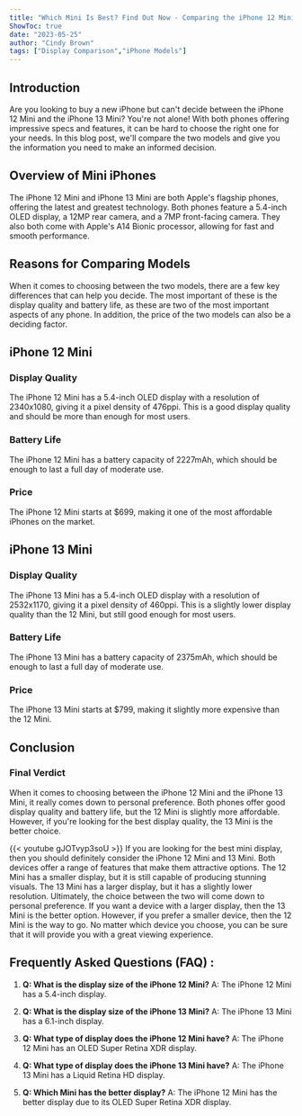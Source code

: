 ```yaml
---
title: "Which Mini Is Best? Find Out Now - Comparing the iPhone 12 Mini and 13 Mini Displays!"
ShowToc: true 
date: "2023-05-25"
author: "Cindy Brown" 
tags: ["Display Comparison","iPhone Models"]
---
```

## Introduction

Are you looking to buy a new iPhone but can't decide between the iPhone 12 Mini and the iPhone 13 Mini? You're not alone! With both phones offering impressive specs and features, it can be hard to choose the right one for your needs. In this blog post, we'll compare the two models and give you the information you need to make an informed decision.

## Overview of Mini iPhones

The iPhone 12 Mini and iPhone 13 Mini are both Apple's flagship phones, offering the latest and greatest technology. Both phones feature a 5.4-inch OLED display, a 12MP rear camera, and a 7MP front-facing camera. They also both come with Apple's A14 Bionic processor, allowing for fast and smooth performance.

## Reasons for Comparing Models

When it comes to choosing between the two models, there are a few key differences that can help you decide. The most important of these is the display quality and battery life, as these are two of the most important aspects of any phone. In addition, the price of the two models can also be a deciding factor.

## iPhone 12 Mini

### Display Quality

The iPhone 12 Mini has a 5.4-inch OLED display with a resolution of 2340x1080, giving it a pixel density of 476ppi. This is a good display quality and should be more than enough for most users.

### Battery Life

The iPhone 12 Mini has a battery capacity of 2227mAh, which should be enough to last a full day of moderate use.

### Price

The iPhone 12 Mini starts at $699, making it one of the most affordable iPhones on the market.

## iPhone 13 Mini

### Display Quality

The iPhone 13 Mini has a 5.4-inch OLED display with a resolution of 2532x1170, giving it a pixel density of 460ppi. This is a slightly lower display quality than the 12 Mini, but still good enough for most users.

### Battery Life

The iPhone 13 Mini has a battery capacity of 2375mAh, which should be enough to last a full day of moderate use.

### Price

The iPhone 13 Mini starts at $799, making it slightly more expensive than the 12 Mini.

## Conclusion

### Final Verdict

When it comes to choosing between the iPhone 12 Mini and the iPhone 13 Mini, it really comes down to personal preference. Both phones offer good display quality and battery life, but the 12 Mini is slightly more affordable. However, if you're looking for the best display quality, the 13 Mini is the better choice.

{{< youtube gJOTvyp3soU >}} 
If you are looking for the best mini display, then you should definitely consider the iPhone 12 Mini and 13 Mini. Both devices offer a range of features that make them attractive options. The 12 Mini has a smaller display, but it is still capable of producing stunning visuals. The 13 Mini has a larger display, but it has a slightly lower resolution. Ultimately, the choice between the two will come down to personal preference. If you want a device with a larger display, then the 13 Mini is the better option. However, if you prefer a smaller device, then the 12 Mini is the way to go. No matter which device you choose, you can be sure that it will provide you with a great viewing experience.

## Frequently Asked Questions (FAQ) :
1. **Q: What is the display size of the iPhone 12 Mini?** 
A: The iPhone 12 Mini has a 5.4-inch display.

2. **Q: What is the display size of the iPhone 13 Mini?**
A: The iPhone 13 Mini has a 6.1-inch display.

3. **Q: What type of display does the iPhone 12 Mini have?**
A: The iPhone 12 Mini has an OLED Super Retina XDR display.

4. **Q: What type of display does the iPhone 13 Mini have?**
A: The iPhone 13 Mini has a Liquid Retina HD display.

5. **Q: Which Mini has the better display?**
A: The iPhone 12 Mini has the better display due to its OLED Super Retina XDR display.


